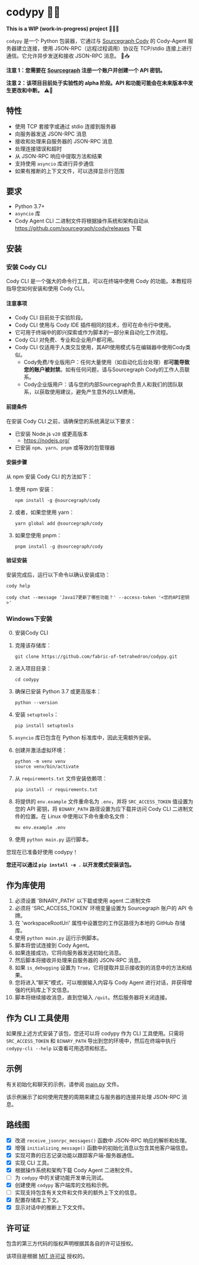 # codypy 🐍🤖

**This is a WIP (work-in-progress) project** 🚧👷‍♂️

`codypy` 是一个 Python 包装器，它通过与 [Sourcegraph Cody](https://github.com/sourcegraph/cody) 的 Cody-Agent 服务器建立连接，使用 JSON-RPC（远程过程调用）协议在 TCP/stdio 连接上进行通信。它允许异步发送和接收 JSON-RPC 消息。 📨📥

**注意 1：您需要在 [Sourcegraph](https://sourcegraph.com/) 注册一个账户并创建一个 API 密钥。**

**注意 2：该项目目前处于实验性的 alpha 阶段。API 和功能可能会在未来版本中发生更改和中断。** ⚠️🔧

## 特性

- 使用 TCP 套接字或通过 stdio 连接到服务器
- 向服务器发送 JSON-RPC 消息
- 接收和处理来自服务器的 JSON-RPC 消息
- 处理连接错误和超时
- 从 JSON-RPC 响应中提取方法和结果
- 支持使用 `asyncio` 库进行异步通信
- 如果有推断的上下文文件，可以选择显示行范围

## 要求

- Python 3.7+
- `asyncio` 库
- Cody Agent CLI 二进制文件将根据操作系统和架构自动从 <https://github.com/sourcegraph/cody/releases> 下载

## 安装

### 安装 Cody CLI

Cody CLI 是一个强大的命令行工具，可以在终端中使用 Cody 的功能。本教程将指导您如何安装和使用 Cody CLI。

#### 注意事项

- Cody CLI 目前处于实验阶段。
- Cody CLI 使用与 Cody IDE 插件相同的技术，但可在命令行中使用。
- 它可用于终端中的即兴探索或作为脚本的一部分来自动化工作流程。
- Cody CLI 对免费、专业和企业用户都可用。
- Cody CLI 仅适用于人类交互使用，其API使用模式与在编辑器中使用Cody类似。
  - Cody免费/专业版用户：任何大量使用（如自动化后台处理）都**可能导致您的账户被封禁**。如有任何问题，请与Sourcegraph Cody的工作人员联系。
  - Cody企业版用户：请与您的内部Sourcegraph负责人和我们的团队联系，以获取使用建议，避免产生意外的LLM费用。

#### 前提条件

在安装 Cody CLI 之前，请确保您的系统满足以下要求：

- 已安装 Node.js `v20` 或更高版本
  - <https://nodejs.org/>
- 已安装 `npm`、`yarn`、`pnpm` 或等效的包管理器

#### 安装步骤

从 npm 安装 Cody CLI 的方法如下：

1. 使用 npm 安装：

   ```shell
   npm install -g @sourcegraph/cody
   ```

2. 或者，如果您使用 yarn：

   ```shell
   yarn global add @sourcegraph/cody
   ```

3. 如果您使用 pnpm：

   ```shell
   pnpm install -g @sourcegraph/cody
   ```

#### 验证安装

安装完成后，运行以下命令以确认安装成功：

```shell
cody help
```

```shell
cody chat --message 'Java17更新了哪些功能？' --access-token '<您的API密钥>'
```

### Windows下安装

0. 安装Cody CLI

1. 克隆该存储库：

   ```shell
   git clone https://github.com/fabric-of-tetrahedron/codypy.git
   ```

2. 进入项目目录：

   ```shell
   cd codypy
   ```

3. 确保已安装 Python 3.7 或更高版本：

   ```shell
   python --version
   ```

4. 安装 `setuptools`：

   ```shell
   pip install setuptools
   ```

5. `asyncio` 库已包含在 Python 标准库中，因此无需额外安装。

6. 创建并激活虚拟环境：

   ```shell
   python -m venv venv
   source venv/bin/activate
   ```

7. 从 `requirements.txt` 文件安装依赖项：

   ```shell
   pip install -r requirements.txt
   ```

8. 将提供的 `env.example` 文件重命名为 `.env`，并将 `SRC_ACCESS_TOKEN` 值设置为您的 API 密钥，将 `BINARY_PATH` 路径设置为应下载并访问 Cody CLI 二进制文件的位置。在 Linux 中使用以下命令重命名文件：

   ```shell
   mv env.example .env
   ```

9. 使用 `python main.py` 运行脚本。

您现在已准备好使用 codypy！

**您还可以通过 `pip install -e .` 以开发模式安装该包。**

## 作为库使用

1. 必须设置 'BINARY_PATH' 以下载或使用 agent 二进制文件
2. 必须将 'SRC_ACCESS_TOKEN' 环境变量设置为 Sourcegraph 账户的 API 令牌。
3. 在 'workspaceRootUri' 属性中设置您的工作区路径为本地的 GitHub 存储库。
4. 使用 `python main.py` 运行示例脚本。
5. 脚本将尝试连接到 Cody Agent。
6. 如果连接成功，它将向服务器发送初始化消息。
7. 然后脚本将接收并处理来自服务器的 JSON-RPC 消息。
8. 如果 `is_debugging` 设置为 `True`，它将提取并显示接收到的消息中的方法和结果。
9. 您将进入“聊天”模式，可以根据输入内容与 Cody Agent 进行对话，并获得增强的代码库上下文信息。
10. 脚本将继续接收消息，直到您输入 `/quit`。然后服务器将关闭连接。

## 作为 CLI 工具使用

如果按上述方式安装了该包，您还可以将 codypy 作为 CLI 工具使用。只需将 `SRC_ACCESS_TOKEN` 和 `BINARY_PATH` 导出到您的环境中，然后在终端中执行 `codypy-cli --help` 以查看可用选项和标志。

## 示例

有关初始化和聊天的示例，请参阅 [main.py](https://github.com/fabric-of-tetrahedron/codypy/blob/main/main.py) 文件。

该示例展示了如何使用完整的周期来建立与服务器的连接并处理 JSON-RPC 消息。

## 路线图

- [x] 改进 `receive_jsonrpc_messages()` 函数中 JSON-RPC 响应的解析和处理。
- [x] 增强 `initializing_message()` 函数中的初始化消息以包含其他客户端信息。
- [x] 实现可靠的日志记录功能以跟踪客户端-服务器通信。
- [x] 实现 CLI 工具。
- [x] 根据操作系统和架构下载 Cody Agent 二进制文件。
- [ ] 为 `codypy` 中的关键功能开发单元测试。
- [x] 创建使用 `codypy` 客户端库的文档和示例。
- [ ] 实现支持包含有关文件和文件夹的额外上下文的信息。
- [x] 配置存储库上下文。
- [x] 显示对话中的推断上下文文件。

## 许可证

包含的第三方代码的版权声明根据其各自的许可证授权。

该项目是根据 [MIT 许可证](LICENSE) 授权的。
